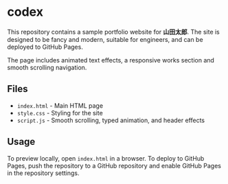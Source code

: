 # codex

This repository contains a sample portfolio website for **山田太郎**. The site is designed to be fancy and modern, suitable for engineers, and can be deployed to GitHub Pages.

The page includes animated text effects, a responsive works section and smooth scrolling navigation.

## Files
- `index.html` - Main HTML page
- `style.css` - Styling for the site
- `script.js` - Smooth scrolling, typed animation, and header effects

## Usage
To preview locally, open `index.html` in a browser. To deploy to GitHub Pages, push the repository to a GitHub repository and enable GitHub Pages in the repository settings.
